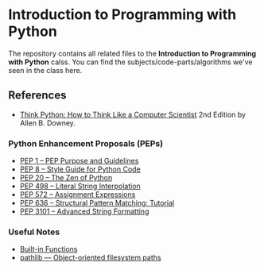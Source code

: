 # Introduction to Programming with Python

The repository contains all related files to the **Introduction to Programming with Python** calss.
You can find the subjects/code-parts/algorithms we've seen in the class here.

## References
* [Think Python: How to Think Like a Computer Scientist](http://greenteapress.com/thinkpython2/thinkpython2.pdf) 2nd Edition by Allen B. Downey.

### Python Enhancement Proposals (PEPs)
- [PEP 1 – PEP Purpose and Guidelines](https://peps.python.org/pep-0001/)
- [PEP 8 – Style Guide for Python Code](https://peps.python.org/pep-0008/)
- [PEP 20 – The Zen of Python](https://peps.python.org/pep-0020/)
- [PEP 498 – Literal String Interpolation](https://peps.python.org/pep-0498/)
- [PEP 572 – Assignment Expressions](https://peps.python.org/pep-0572/)
- [PEP 636 – Structural Pattern Matching: Tutorial](https://peps.python.org/pep-0636/)
- [PEP 3101 – Advanced String Formatting](https://peps.python.org/pep-3101/)

### Useful Notes
- [Built-in Functions](https://docs.python.org/3/library/functions.html)
- [pathlib — Object-oriented filesystem paths](https://docs.python.org/3/library/pathlib.html)